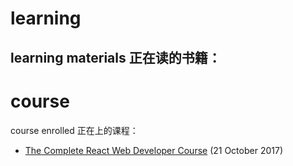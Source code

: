 # learning
learning materials
正在读的书籍：
-

# course
course enrolled
正在上的课程：
- [The Complete React Web Developer Course]() (21 October 2017) 
